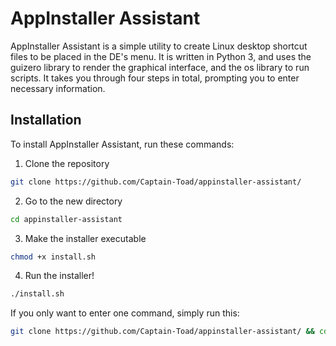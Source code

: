 # AppInstaller Assistant
AppInstaller Assistant is a simple utility to create Linux desktop shortcut files to be placed in the DE's menu. It is written in Python 3, and uses the guizero library to render the graphical interface, and the os library to run scripts. It takes you through four steps in total, prompting you to enter necessary information.

## Installation
To install AppInstaller Assistant, run these commands:

1. Clone the repository
```bash
git clone https://github.com/Captain-Toad/appinstaller-assistant/
```
2. Go to the new directory
```bash
cd appinstaller-assistant
```
3. Make the installer executable
```bash
chmod +x install.sh
```
4. Run the installer!
```bash
./install.sh
```

If you only want to enter one command, simply run this:
```bash
git clone https://github.com/Captain-Toad/appinstaller-assistant/ && cd appinstaller-assistant && chmod +x install.sh && ./install.sh
```
